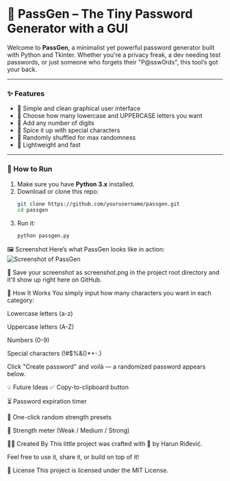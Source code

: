 # 🔐 PassGen – The Tiny Password Generator with a GUI

Welcome to **PassGen**, a minimalist yet powerful password generator built with Python and Tkinter. Whether you're a privacy freak, a dev needing test passwords, or just someone who forgets their "P@ssw0rds", this tool’s got your back.

---

### ✨ Features

- 💬 Simple and clean graphical user interface
- 🔡 Choose how many lowercase and UPPERCASE letters you want
- 🔢 Add any number of digits
- 🔣 Spice it up with special characters
- 🔀 Randomly shuffled for max randomness
- 🎯 Lightweight and fast

---

### 🚀 How to Run

1. Make sure you have **Python 3.x** installed.
2. Download or clone this repo:
   ```bash
   git clone https://github.com/yourusername/passgen.git
   cd passgen
3. Run it:
    ```bash
    python passgen.py

🖼️ Screenshot
Here’s what PassGen looks like in action:
![Screenshot of PassGen](screenshot.png)

📝 Save your screenshot as screenshot.png in the project root directory and it'll show up right here on GitHub.

🧠 How It Works
You simply input how many characters you want in each category:

Lowercase letters (a-z)

Uppercase letters (A-Z)

Numbers (0-9)

Special characters (!#$%&()*+-.)

Click "Create password" and voilà — a randomized password appears below.

💡 Future Ideas
✅ Copy-to-clipboard button

⏳ Password expiration timer

🎲 One-click random strength presets

🧪 Strength meter (Weak / Medium / Strong)

👨‍💻 Created By
This little project was crafted with 💙 by Harun Riđević.

Feel free to use it, share it, or build on top of it!

📄 License
This project is licensed under the MIT License.
